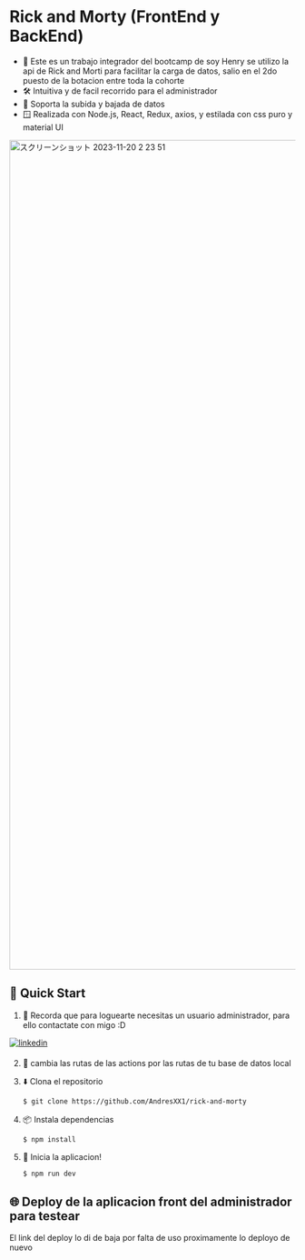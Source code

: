 # Rick and Morty (FrontEnd y BackEnd)

* 💬 Este es un trabajo integrador del bootcamp de soy Henry se utilizo la api de Rick and Morti para facilitar la carga de datos, salio en el 2do puesto de la botacion entre toda la cohorte
* 🛠️ Intuitiva y de facil recorrido para el administrador
* 📁 Soporta la subida y bajada de datos
* 🪟 Realizada con Node.js, React, Redux, axios, y estilada con css puro y material UI

 <img width="1459" alt="スクリーンショット 2023-11-20 2 23 51" src="https://s1.elespanol.com/2023/09/26/series/hbo-max/797430333_236312055_1706x960.jpg"> 

## 🌟 Quick Start

1. 👤 Recorda que para loguearte necesitas un usuario administrador, para ello contactate con migo :D 

<a href="https://www.linkedin.com/in/andres-vera-676414281/" target="_blank">
<img src=https://img.shields.io/badge/linkedin-%231E77B5.svg?&style=for-the-badge&logo=linkedin&logoColor=white alt=linkedin style="margin-bottom: 5px;" />
</a> 

2. 🔑 cambia las rutas de las actions por las rutas de tu base de datos local

3. ⬇️ Clona el repositorio

    ```bash
    $ git clone https://github.com/AndresXX1/rick-and-morty
    ```

4. 📦 Instala dependencias

    ```bash
    $ npm install
    ```



5. 🏃‍️ Inicia la aplicacion!

    ```bash
    $ npm run dev

    ```



## 🌐 Deploy de la aplicacion front del administrador para testear 
El link del deploy lo di de baja por falta de uso proximamente lo deployo de nuevo
